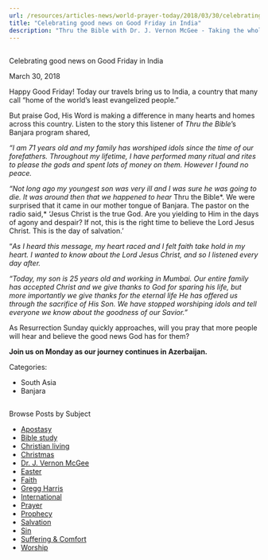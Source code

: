 ```yaml
---
url: /resources/articles-news/world-prayer-today/2018/03/30/celebrating-good-news-on-good-friday-in-india
title: "Celebrating good news on Good Friday in India"
description: "Thru the Bible with Dr. J. Vernon McGee - Taking the whole Word to the whole world"
---
```







## 
 Celebrating good news on Good Friday in India


March 30, 2018
![]()




Happy Good Friday! Today our travels bring us to India, a country that many call “home of the world’s least evangelized people.” 


But praise God, His Word is making a difference in many hearts and homes across this country. Listen to the story this listener of *Thru the Bible*’s Banjara program shared, 


*“I am 71 years old and my family has worshiped idols since the time of our forefathers. Throughout my lifetime, I have performed many ritual and rites to please the gods and spent lots of money on them. However I found no peace.* 


*“Not long ago my youngest son was very ill and I was sure he was going to die. It was around then that we happened to hear* Thru the Bible*. We were surprised that it came in our mother tongue of Banjara. The pastor on the radio said,* ‘Jesus Christ is the true God. Are you yielding to Him in the days of agony and despair? If not, this is the right time to believe the Lord Jesus Christ. This is the day of salvation.’ 


“*As I heard this message, my heart raced and I felt faith take hold in my heart. I wanted to know about the Lord Jesus Christ, and so I listened every day after.* 


*“Today, my son is 25 years old and working in Mumbai. Our entire family has accepted Christ and we give thanks to God for sparing his life, but more importantly we give thanks for the eternal life He has offered us through the sacrifice of His Son. We have stopped worshiping idols and tell everyone we know about the goodness of our Savior.”* 


As Resurrection Sunday quickly approaches, will you pray that more people will hear and believe the good news God has for them? 


**Join us on Monday as our journey continues in Azerbaijan.**



Categories: 


* South Asia
* Banjara









## 
 Browse Posts by Subject


* [Apostasy](/resources/articles-news/-in-tags/tags/Apostasy)
* [Bible study](/resources/articles-news/-in-tags/tags/Bible-study)
* [Christian living](/resources/articles-news/-in-tags/tags/Christian-living)
* [Christmas](/resources/articles-news/-in-tags/tags/Christmas)
* [Dr. J. Vernon McGee](/resources/articles-news/-in-tags/tags/Dr-J-Vernon-McGee)
* [Easter](/resources/articles-news/-in-tags/tags/easter)
* [Faith](/resources/articles-news/-in-tags/tags/Faith)
* [Gregg Harris](/resources/articles-news/-in-tags/tags/Gregg-Harris)
* [International](/resources/articles-news/-in-tags/tags/International)
* [Prayer](/resources/articles-news/-in-tags/tags/prayer)
* [Prophecy](/resources/articles-news/-in-tags/tags/Prophecy)
* [Salvation](/resources/articles-news/-in-tags/tags/Salvation)
* [Sin](/resources/articles-news/-in-tags/tags/sin)
* [Suffering & Comfort](/resources/articles-news/-in-tags/tags/Suffering-Comfort)
* [Worship](/resources/articles-news/-in-tags/tags/worship)






